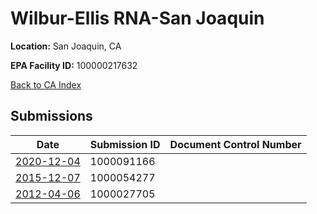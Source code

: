 # Wilbur-Ellis RNA-San Joaquin

**Location:** San Joaquin, CA

**EPA Facility ID:** 100000217632

[Back to CA Index](../../index.md)

## Submissions

| Date | Submission ID | Document Control Number |
|------|--------------|-------------------------|
| [2020-12-04](submissions/1000091166.md) | 1000091166 |  |
| [2015-12-07](submissions/1000054277.md) | 1000054277 |  |
| [2012-04-06](submissions/1000027705.md) | 1000027705 |  |
